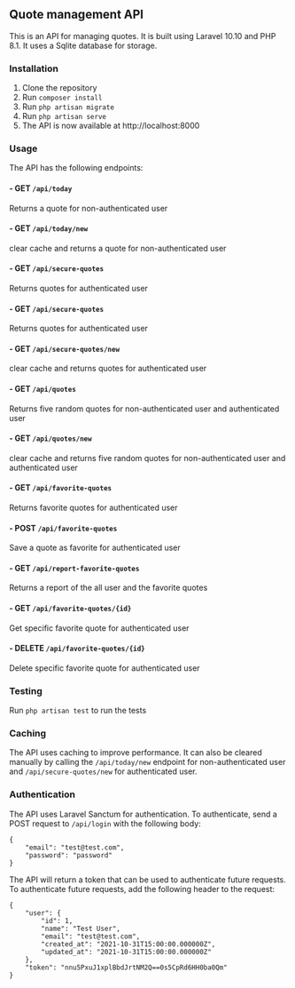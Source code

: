 ## Quote management API

This is an API for managing quotes. It is built using Laravel 10.10 and PHP 8.1. It uses a Sqlite database for storage.

### Installation

1. Clone the repository
2. Run `composer install`
3. Run `php artisan migrate`
4. Run `php artisan serve`
5. The API is now available at http://localhost:8000


### Usage

The API has the following endpoints:

#### - GET `/api/today`
Returns a quote for non-authenticated user

#### - GET `/api/today/new`
clear cache and returns a quote for non-authenticated user

#### - GET `/api/secure-quotes`
Returns quotes for authenticated user

#### - GET `/api/secure-quotes`
Returns quotes for authenticated user

#### - GET `/api/secure-quotes/new`
clear cache and returns quotes for authenticated user

#### - GET `/api/quotes`
Returns five random quotes for non-authenticated user and authenticated user

#### - GET `/api/quotes/new`
clear cache and returns five random quotes for non-authenticated user and authenticated user

#### - GET `/api/favorite-quotes`
Returns favorite quotes for authenticated user

#### - POST `/api/favorite-quotes`
Save a quote as favorite for authenticated user

#### - GET `/api/report-favorite-quotes`
Returns a report of the all user and the favorite quotes

#### - GET `/api/favorite-quotes/{id}`
Get specific favorite quote for authenticated user

#### - DELETE `/api/favorite-quotes/{id}`
Delete specific favorite quote for authenticated user


### Testing
Run `php artisan test` to run the tests

### Caching
The API uses caching to improve performance. It can also be cleared manually by calling the `/api/today/new` endpoint for non-authenticated user and `/api/secure-quotes/new` for authenticated user.

### Authentication
The API uses Laravel Sanctum for authentication. To authenticate, send a POST request to `/api/login` with the following body:
```
{
    "email": "test@test.com",
    "password": "password"
}
```
The API will return a token that can be used to authenticate future requests. To authenticate future requests, add the following header to the request:
```
{
    "user": {
        "id": 1,
        "name": "Test User",
        "email": "test@test.com",
        "created_at": "2021-10-31T15:00:00.000000Z",
        "updated_at": "2021-10-31T15:00:00.000000Z"
    },
    "token": "nnu5PxuJ1xplBbdJrtNM2Q==0s5CpRd6HH0ba0Qm"
}
```
